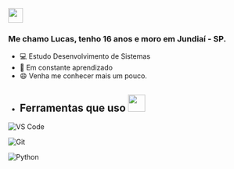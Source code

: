 <img src="https://64.media.tumblr.com/4a2a59f65557f4fb8384e8cc7a16db38/tumblr_inline_opnbfh2xO71s7omn3_500.gif" width="30px">


### Me chamo Lucas, tenho 16 anos e moro em Jundiaí - SP.
- 💻 Estudo Desenvolvimento de Sistemas
- 🎯 Em constante aprendizado
- 😄 Venha me conhecer mais um pouco.
- ## Ferramentas que uso <img src="https://media.giphy.com/media/TvI2RkztssUmwkLYse/giphy.gif" width="35px">

![VS Code](https://camo.githubusercontent.com/c0e11ed19d8be3b7419bd5d3b247e04cc29dcf2475a9f4b9/68747470733a2f2f696d672e736869656c64732e696f2f62616467652f5649535f434f44452d3030373844363f7374796c653d666f722d7468652d6261646765266c6f676f3d76697375616c73747564696f636f6465266c6f676f436f6c6f723d7768697465)

![Git](https://camo.githubusercontent.com/9b7d6c331b3e1a90eea0e37c7cf05a52/68747470733a2f2f696d672e736869656c64732e696f2f62616467652f4769742d4630353033323f7374796c653d666f722d7468652d6261646765266c6f676f3d676974266c6f676f436f6c6f723d7768697465)

![Python](https://camo.githubusercontent.com/4a3e3bb12dc9ac26b95b02fd8b4d/68747470733a2f2f696d672e736869656c64732e696f2f62616467652f507974686f6e2d3337373641423f7374796c653d666f722d7468652d6261646765266c6f676f3d707974686f6e266c6f676f436f6c6f723d7768697465)

